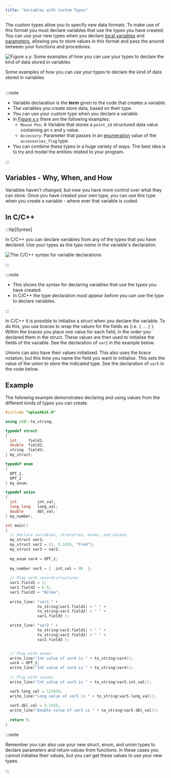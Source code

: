 ```yaml
---
title: "Variables with Custom Types"
---
```


The custom types allow you to specify new data formats. To make use of this format you must declare variables that use the types you have created. You can use your new types when you declare [local variables](/book/part-2-organised-code/2-organising-code/2-trailside/03-local-variable) and [parameters](/book/part-2-organised-code/2-organising-code/2-trailside/04-parameter), allowing you to store values in this format and pass the around between your functions and procedures.

<a id="FigureDeclaringVariablesWithCustomTypes"></a>

![Figure x.y: Some examples of how you can use your types to declare the kind of data stored in variables](./images/custom-type-declaring-variables.png "Some examples of how you can use your types to declare the kind of data stored in variables")
<div class="caption">Some examples of how you can use your types to declare the kind of data stored in variables</div><br/>

:::note

- Variable declaration is the **term** given to the code that creates a variable.
- The variables you create store data, based on their type.
- You can use your custom type when you declare a variable.
- In [Figure x.y](#FigureDeclaringVariablesWithCustomTypes) there are the following examples:
  - `Mouse Pos`: A Variable that stores a `point_2d` structured data value containing an x and y value.
  - `Accessory`: Parameter that passes in an [enumeration](/book/part-2-organised-code/3-structuring-data/1-concepts/03-02-enum) value of the `accessories_flag` type.
- You can combine these types in a huge variety of ways. The best idea is to try and model the entities related to your program.

:::

## Variables - Why, When, and How

Variables haven't changed, but now you have more control over what they can store. Once you have created your own type, you can use this type when you create a variable - where ever that variable is coded.

## In C/C++

:::tip[Syntax]

In C/C++ you can declare variables from any of the types that you have declared. Use your types as the *type name* in the variable's declaration.

![The C/C++ syntax for variable declarations](./images/variable-decl-with-types.png)

:::

:::note

- This shows the syntax for declaring variables that use the types you have created.
- In C/C++ the type declaration must appear before you can use the type to declare variables.

:::

In C/C++ it is possible to initialise a struct when you declare the variable. To do this, you use braces to wrap the values for the fields as (i.e. `{...}` ). Within the braces you place one value for each field, in the order you declared them in the struct. These values are then used to initialise the fields of the variable. See the declaration of `var2` in the example below.

Unions can also have their values initialised. This also uses the brace notation, but this time you name the field you want to initialise. This sets the value of the union to store the indicated type. See the declaration of `var5` in the code below.

## Example

The following example demonstrates declaring and using values from the different kinds of types you can create.

```cpp
#include "splashkit.h"

using std::to_string;

typedef struct
{
  int     field1;
  double  field2;
  string  field3;
} my_struct;

typedef enum 
{
  OPT_1,
  OPT_2
} my_enum;

typedef union
{
  int         int_val;
  long long   long_val;
  double      dbl_val;
} my_number;

int main()
{
  // Declare variables, strucutres, enums, and unions.
  my_struct var1;
  my_struct var2 = {1, 3.1415, "Fred"};
  my_struct var3 = var2;
  
  my_enum var4 = OPT_1;
  
  my_number var5 = { .int_val = 98  };
  
  // Play with record/structures 
  var1.field1 = 2;
  var1.field2 = 6.5;
  var1.field3 = "Wilma";
  
  write_line( "var1 " + 
              to_string(var1.field1) + " " +
              to_string(var1.field2) + " " + 
              var1.field3 );

  write_line( "var2 " + 
              to_string(var2.field1) + " " +
              to_string(var2.field2) + " " + 
              var2.field3 );


  // Play with enums
  write_line("Int value of var4 is " + to_string(var4));
  var4 = OPT_2;
  write_line("Int value of var4 is " + to_string(var4));
  
  // Play with unions
  write_line("Int value of var5 is " + to_string(var5.int_val));

  var5.long_val = 123456;
  write_line("Long value of var5 is " + to_string(var5.long_val));
  
  var5.dbl_val = 3.1415;
  write_line("Double value of var5 is " + to_string(var5.dbl_val));
  
  return 0;
}
```

:::note

Remember you can also use your new struct, enum, and union types to declare parameters and return values from functions. In these cases you cannot initialise their values, but you can get these values to use your new types.

:::

